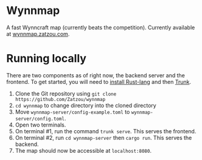 # Wynnmap

A fast Wynncraft map (currently beats the competition). Currently available at [wynnmap.zatzou.com](https://wynnmap.zatzou.com).

# Running locally
There are two components as of right now, the backend server and the frontend. To get started, you will need to [install Rust-lang](https://www.rust-lang.org/tools/install) and then [Trunk](https://trunkrs.dev/).

1) Clone the Git repository using `git clone https://github.com/Zatzou/wynnmap`
2) `cd wynnmap` to change directory into the cloned directory
3) Move `wynnmap-server/config-example.toml` to `wynnmap-server/config.toml`.
4) Open two terminals.
5) On terminal #1, run the command `trunk serve`. This serves the frontend.
6) On terminal #2, run `cd wynnmap-server` then `cargo run`. This serves the backend.
7) The map should now be accessible at `localhost:8080`.